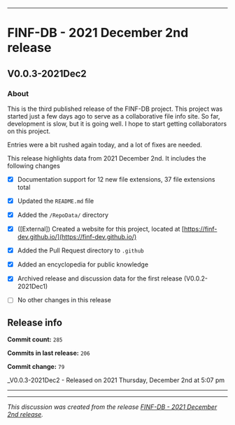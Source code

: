 ***

# FINF-DB - 2021 December 2nd release

## V0.0.3-2021Dec2

### About

This is the third published release of the FINF-DB project. This project was started just a few days ago to serve as a collaborative file info site. So far, development is slow, but it is going well. I hope to start getting collaborators on this project.

Entries were a bit rushed again today, and a lot of fixes are needed.

This release highlights data from 2021 December 2nd. It includes the following changes

- [x] Documentation support for 12 new file extensions, 37 file extensions total

<!--
- [x] Documentation support for 1 special file type

- [x] Documentation support for 1 file system type

- [x] Documentation support for 1 Shebang/Hashpling type

- [x] 4 Basic stylesheets in CSS and Less

- [x] Decent starter documentation in English and Esperanto

- [x] All the default generated files from seanpm2001/Template_Other_V7

- [x] Support for GitHub discussions

- [x] 1 archived GitHub discussion

- [x] A project logo

- [x] Project language files (7x)
!-->

- [x] Updated the `README.md` file

- [x] Added the `/RepoData/` directory

- [x] ([External]) Created a website for this project, located at [https://finf-dev.github.io/](https://finf-dev.github.io/)

- [x] Added the Pull Request directory to `.github`

- [x] Added an encyclopedia for public knowledge

- [x] Archived release and discussion data for the first release (V0.0.2-2021Dec1)

- [ ] No other changes in this release

## Release info

**Commit count:** `285`

**Commits in last release:** `206`

**Commit change:** `79`

_V0.0.3-2021Dec2 - Released on 2021 Thursday, December 2nd at 5:07 pm

***


<hr /><em>This discussion was created from the release <a href='https://github.com/seanpm2001/FINF-DB/releases/tag/V0.0.3-2021Dec2'>FINF-DB - 2021 December 2nd release</a>.</em>
